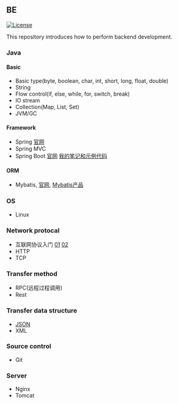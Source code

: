 ## BE
[![License](https://img.shields.io/badge/license-Apache%202-4EB1BA.svg)](https://www.apache.org/licenses/LICENSE-2.0.html)

This repository introduces how to perform backend development.

### Java
#### Basic
- Basic type(byte, boolean, char, int, short, long, float, double)
- String
- Flow control(if, else, while, for, switch, break)
- IO stream
- Collection(Map, List, Set)
- JVM/GC

#### Framework
- Spring [官网](https://spring.io/)
- Spring MVC
- Spring Boot [官网](https://projects.spring.io/spring-boot/) [我的笔记和示例代码](https://github.com/luffyke/springboot-demo)

#### ORM
- Mybatis, [官网](http://www.mybatis.org/mybatis-3/), [Mybatis产品](http://blog.mybatis.org/p/products.html)

### OS
- Linux

### Network protocal
- 互联网协议入门 [01](http://www.ruanyifeng.com/blog/2012/05/internet_protocol_suite_part_i.html) [02](http://www.ruanyifeng.com/blog/2012/06/internet_protocol_suite_part_ii.html)
- HTTP
- TCP

### Transfer method
- RPC(远程过程调用)
- Rest

### Transfer data structure
- [JSON](http://www.json.org/json-zh.html)
- XML

### Source control
- Git

### Server
- Nginx
- Tomcat